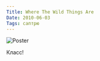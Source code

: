 ```yaml
---
Title: Where The Wild Things Are
Date: 2010-06-03
Tags: саптрю
---
```


![Poster](http://dl.dropbox.com/u/140528/site/where-the-wild-things-are.jpg)

Класс!